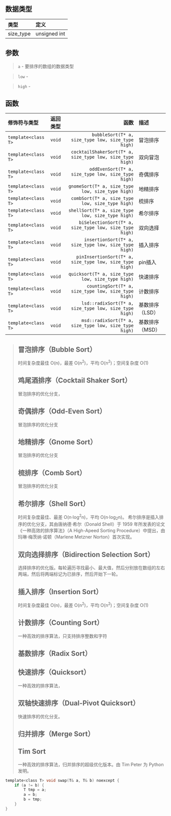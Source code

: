 ## 数据类型
| 类型 |  定义  |
|:--------|:------|
| size_type| unsigned int |

## 参数
> `a` - 要排序的数组的数据类型

> `low` - 

> `high` -

## 函数
| 修饰符与类型 | 返回类型 | 函数 | 描述 |
|:----------|:-- |-----:|:------|
| `template<class T>`| `void` | `bubbleSort(T* a, size_type low, size_type high)` | 冒泡排序 |
| `template<class T>` |`void` | `cocktailShakerSort(T* a, size_type low, size_type high)` | 双向冒泡 |
| `template<class T>`| `void` | `oddEvenSort(T* a, size_type low, size_type high)` | 奇偶排序 |
| `template<class T>`| `void` | `gnomeSort(T* a, size_type low, size_type high)` | 地精排序 |
| `template<class T>` |`void` | `combSort(T* a, size_type low, size_type high)` | 梳排序 |
| `template<class T>` |`void` | `shellSort(T* a, size_type low, size_type high)` | 希尔排序 |
| `template<class T>` |`void` | `biSelectionSort(T* a, size_type low, size_type high)` | 双向选择 |
| `template<class T>` |`void` | `insertionSort(T* a, size_type low, size_type high)` | 插入排序 |
| `template<class T>` |`void` | `pinInsertionSort(T* a, size_type low, size_type high)` | pin插入 |
| `template<class T>` |`void` | `quicksort(T* a, size_type low, size_type high)` | 快速排序 |
| `template<class T>` |`void` | `countingSort(T* a, size_type low, size_type high)` | 计数排序 |
| `template<class T>` |`void` | `lsd::radixSort(T* a, size_type low, size_type high)` | 基数排序（LSD） |
| `template<class T>` |`void` | `msd::radixSort(T* a, size_type low, size_type high)` | 基数排序（MSD） |

> ## 冒泡排序（Bubble Sort） ##
> 时间复杂度最佳 O(n)，最差 O(n<sup>2</sup>)，平均 O(n<sup>2</sup>)；空间复杂度 O(1)
> 
> ## 鸡尾酒排序（Cocktail Shaker Sort） ##
> 冒泡排序的优化分支，
> 
> ## 奇偶排序（Odd-Even Sort） ##
> 冒泡排序的优化分支
> 
> ## 地精排序（Gnome Sort） ##
> 冒泡排序的优化分支
> 
> ## 梳排序（Comb Sort） ##
> 冒泡排序的优化分支
> 
> ## 希尔排序（Shell Sort） ##
> 时间复杂度最佳、最差 O(n·log<sup>2</sup>n)，平均 O(n·log<sub>2</sub>n)。
> 希尔排序是插入排序的优化分支，其由唐纳德·希尔（Donald Shell）于 1959 年所发表的论文《一种高效的排序算法》（A High-Apeed Sorting Procedure）中提出，由玛琳·梅茨纳·诺顿（Marlene Metzner Norton）首次实现。
> 
> ## 双向选择排序（Bidirection Selection Sort） ##
> 选择排序的优化版。每轮遍历寻找最小、最大值，然后分别放在数组的左右两端，然后将两端标记为已排序，然后开始下一轮。
> 
> ## 插入排序（Insertion Sort） ##
> 时间复杂度最佳 O(n)，最差 O(n<sup>2</sup>)，平均 O(n<sup>2</sup>)；空间复杂度 O(1)
>
> ## 计数排序（Counting Sort） ##
> 一种高效的排序算法，只支持排序整数和字符
> 
> ## 基数排序（Radix Sort） ##
> ## 快速排序（Quicksort） ##
> 一种高效的排序算法，
> ## 双轴快速排序（Dual-Pivot Quicksort） ##
> 快速排序的优化分支。
> ## 归并排序（Merge Sort） ##
> ## Tim Sort ##
> 一种高效的排序算法，归并排序的超级优化版本。由 Tim Peter 为 Python 发明。

```C
template<class T> void swap(T& a, T& b) noexcept {
    if (a != b) {
        T tmp = a;
        a = b;
        b = tmp;
    }
}
```
